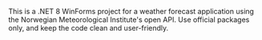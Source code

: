 <!-- Use this file to provide workspace-specific custom instructions to Copilot. For more details, visit https://code.visualstudio.com/docs/copilot/copilot-customization#_use-a-githubcopilotinstructionsmd-file -->

This is a .NET 8 WinForms project for a weather forecast application using the Norwegian Meteorological Institute's open API. Use official packages only, and keep the code clean and user-friendly.
